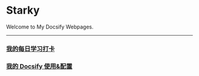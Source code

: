 # Starky

Welcome to My Docsify Webpages.

---

### [我的每日学习打卡](DayDayUp/README.md)

### [我的 Docsify 使用&配置](my-own-docsify/README.md)
